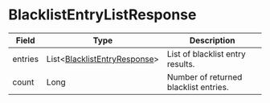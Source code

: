 # BlacklistEntryListResponse

Field | Type | Description
--- | --- | --- 
entries | List<[BlacklistEntryResponse](../data-models/blacklist-entry-response.md)> | List of blacklist entry results.
count | Long | Number of returned blacklist entries.